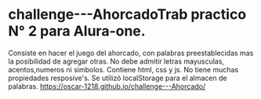 # challenge---AhorcadoTrab practico N° 2 para Alura-one. 
Consiste en hacer el juego del ahorcado, con palabras preestablecidas mas la posibilidad de agregar otras. 
No debe admitir letras mayusculas, acentos,numeros ni simbolos. 
Contiene html, css y js.
No tiene muchas propiedades resposive's. 
Se utilizó localStorage para el almacen de palabras.
https://oscar-1218.github.io/challenge---Ahorcado/
